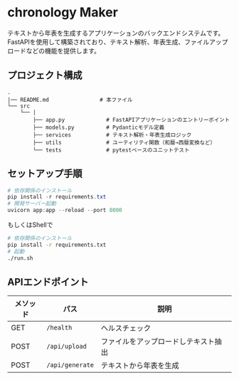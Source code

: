 # chronology Maker

テキストから年表を生成するアプリケーションのバックエンドシステムです。FastAPIを使用して構築されており、テキスト解析、年表生成、ファイルアップロードなどの機能を提供します。

## プロジェクト構成

```
.
|── README.md                # 本ファイル
└── src
    └── |
        ├── app.py             # FastAPIアプリケーションのエントリーポイント
        ├── models.py          # Pydanticモデル定義
        ├── services           # テキスト解析・年表生成ロジック
        ├── utils              # ユーティリティ関数（和暦→西暦変換など）
        └── tests              # pytestベースのユニットテスト
```
## セットアップ手順

```powershell
# 依存関係のインストール
pip install -r requirements.txt
# 開発サーバー起動
uvicorn app:app --reload --port 8000
```
もしくはShellで
```bash
# 依存関係のインストール
pip install -r requirements.txt
# 起動
./run.sh
```
## APIエンドポイント

| メソッド | パス           | 説明                         |
|----------|----------------|------------------------------|
| GET      | `/health`      | ヘルスチェック               |
| POST     | `/api/upload`  | ファイルをアップロードしテキスト抽出 |
| POST     | `/api/generate`| テキストから年表を生成       |